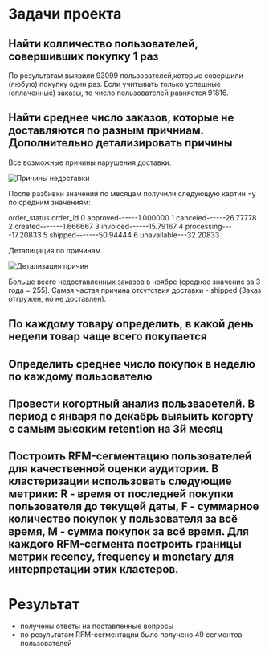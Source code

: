 # Задачи проекта

## Найти колличество пользователей, совершивших покупку 1 раз

По результатам выявили 93099 пользователей,которые совершили (любую) покупку один раз. Если учитывать только успешные (оплаченные) заказы, то число пользователей равняется 91816.

## Найти среднее число заказов, которые не доставляются по разным причниам. Дополнительно детализировать причины

Все возможные причины нарушения доставки.

![Причины недоставки](https://user-images.githubusercontent.com/100629361/205737139-5ab0b25b-1022-48f8-816b-6068bcc1fe7a.PNG)

После разбивки значений по месяцам получили следующую картин =у по средним значениям:

order_status	order_id
0	approved------1.000000
1	canceled------26.77778
2	created-------1.666667
3	invoiced------15.79167
4	processing----17.20833
5	shipped-------50.94444
6	unavailable---32.20833

Деталицация по причинам.

![Детализация причин](https://user-images.githubusercontent.com/100629361/205738048-642bd5ed-606f-45c8-8e0c-5e61af888d8f.PNG)

Больше всего недоставленных заказов в ноябре (среднее значение за 3 года = 255).
Самая частая причина отсутствия доставки - shipped (Заказ отгружен, но не доставлен).

## По каждому товару определить, в какой день недели товар чаще всего покупается
## Определить среднее число покупок в неделю по каждому пользователю
## Провести когортный анализ пользваоетелй. В период с января по декабрь выяыить когорту с самым высоким retention на 3й месяц
## Построить RFM-сегментацию пользователей для качественной оценки аудитории. В кластеризации использовать следующие метрики: R - время от последней покупки пользователя до текущей даты, F - суммарное количество покупок у пользователя за всё время, M - сумма покупок за всё время. Для каждого RFM-сегмента построить границы метрик recency, frequency и monetary для интерпретации этих кластеров.

# Результат

- получены ответы на поставленные вопросы
- по результатам RFM-сегментации было получено 49 сегментов пользователей
